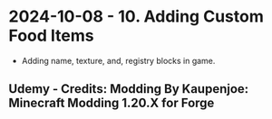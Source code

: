 # 2024-10-08 - 10. Adding Custom Food Items
* Adding name, texture, and, registry blocks in game.
## Udemy - Credits: Modding By Kaupenjoe: Minecraft Modding 1.20.X for Forge
